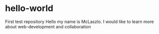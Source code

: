 # hello-world
First test repository
Hello my name is McLaszlo. 
I would like to learn more about web-development and collaboration
